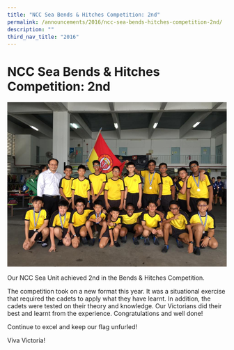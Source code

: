 ```yaml
---
title: "NCC Sea Bends & Hitches Competition: 2nd"
permalink: /announcements/2016/ncc-sea-bends-hitches-competition-2nd/
description: ""
third_nav_title: "2016"
---
```

# **NCC Sea Bends & Hitches Competition: 2nd**

![](/images/01-8.jpg)

Our NCC Sea Unit achieved 2nd in the Bends & Hitches Competition.

The competition took on a new format this year. It was a situational exercise that required the cadets to apply what they have learnt. In addition, the cadets were tested on their theory and knowledge. Our Victorians did their best and learnt from the experience. Congratulations and well done!

Continue to excel and keep our flag unfurled!

Viva Victoria!